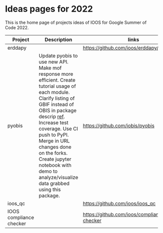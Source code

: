 # Ideas pages for 2022

This is the home page of projects ideas of IOOS for Google Summer of Code 2022.

|**Project**|**Description**|**links**|
|--------|------------|-----|
| erddapy | | https://github.com/ioos/erddapy/issues/228 |
| pyobis | Update pyobis to use new API. Make mof response more efficient. Create tutorial usage of each module. Clarify listing of GBIF instead of OBIS in package descrip [ref](https://github.com/iobis/pyobis/blob/master/setup.py#L25). Increase test coverage. Use CI push to PyPI. Merge in URL changes done on the forks. Create jupyter notebook with demo to analyze/visualize data grabbed using this package. | https://github.com/iobis/pyobis |
| ioos_qc | | https://github.com/ioos/ioos_qc |
| IOOS compliance checker | | https://github.com/ioos/compliance-checker |
